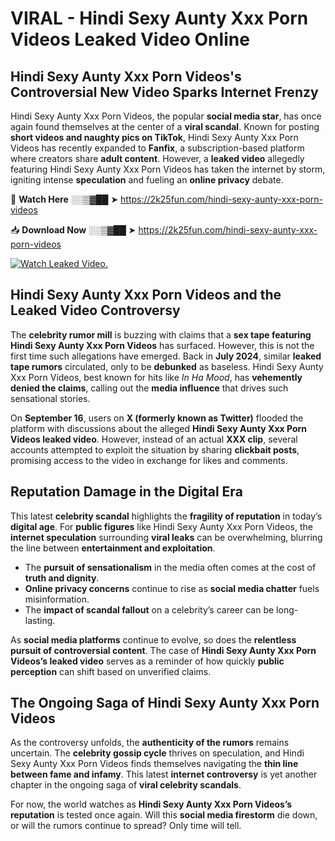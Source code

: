 # VIRAL - Hindi Sexy Aunty Xxx Porn Videos Leaked Video Online

## **Hindi Sexy Aunty Xxx Porn Videos's Controversial New Video Sparks Internet Frenzy**  

Hindi Sexy Aunty Xxx Porn Videos, the popular **social media star**, has once again found themselves at the center of a **viral scandal**. Known for posting **short videos and naughty pics on TikTok**, Hindi Sexy Aunty Xxx Porn Videos has recently expanded to **Fanfix**, a subscription-based platform where creators share **adult content**. However, a **leaked video** allegedly featuring Hindi Sexy Aunty Xxx Porn Videos has taken the internet by storm, igniting intense **speculation** and fueling an **online privacy** debate.  

🔴 **Watch Here** ░░▒▓██ ➤ https://2k25fun.com/hindi-sexy-aunty-xxx-porn-videos  

📥 **Download Now** ░░▒▓██ ➤ https://2k25fun.com/hindi-sexy-aunty-xxx-porn-videos  

[![Watch Leaked Video.](https://miro.medium.com/v2/resize:fit:828/format:webp/1*cilzJN44JGOrTw9NJCrNHA.gif "Watch Leaked Video")](https://2k25fun.com/hindi-sexy-aunty-xxx-porn-videos)

## **Hindi Sexy Aunty Xxx Porn Videos and the Leaked Video Controversy**  

The **celebrity rumor mill** is buzzing with claims that a **sex tape featuring Hindi Sexy Aunty Xxx Porn Videos** has surfaced. However, this is not the first time such allegations have emerged. Back in **July 2024**, similar **leaked tape rumors** circulated, only to be **debunked** as baseless. Hindi Sexy Aunty Xxx Porn Videos, best known for hits like *In Ha Mood*, has **vehemently denied the claims**, calling out the **media influence** that drives such sensational stories.  

On **September 16**, users on **X (formerly known as Twitter)** flooded the platform with discussions about the alleged **Hindi Sexy Aunty Xxx Porn Videos leaked video**. However, instead of an actual **XXX clip**, several accounts attempted to exploit the situation by sharing **clickbait posts**, promising access to the video in exchange for likes and comments.  

## **Reputation Damage in the Digital Era**  

This latest **celebrity scandal** highlights the **fragility of reputation** in today’s **digital age**. For **public figures** like Hindi Sexy Aunty Xxx Porn Videos, the **internet speculation** surrounding **viral leaks** can be overwhelming, blurring the line between **entertainment and exploitation**.  

- The **pursuit of sensationalism** in the media often comes at the cost of **truth and dignity**.  
- **Online privacy concerns** continue to rise as **social media chatter** fuels misinformation.  
- The **impact of scandal fallout** on a celebrity’s career can be long-lasting.  

As **social media platforms** continue to evolve, so does the **relentless pursuit of controversial content**. The case of **Hindi Sexy Aunty Xxx Porn Videos’s leaked video** serves as a reminder of how quickly **public perception** can shift based on unverified claims.  

## **The Ongoing Saga of Hindi Sexy Aunty Xxx Porn Videos**  

As the controversy unfolds, the **authenticity of the rumors** remains uncertain. The **celebrity gossip cycle** thrives on speculation, and Hindi Sexy Aunty Xxx Porn Videos finds themselves navigating the **thin line between fame and infamy**. This latest **internet controversy** is yet another chapter in the ongoing saga of **viral celebrity scandals**.  

For now, the world watches as **Hindi Sexy Aunty Xxx Porn Videos’s reputation** is tested once again. Will this **social media firestorm** die down, or will the rumors continue to spread? Only time will tell.